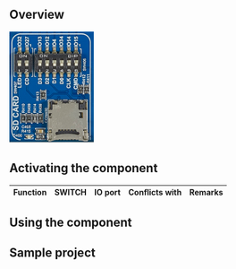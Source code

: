 ## Overview

<img src="/images/esp32/block_sd_card.png"  width="30%">


## Activating the component

Function|SWITCH|IO port|Conflicts with|Remarks|
|------------------|----------|----------|----------|----------|

## Using the component


## Sample project

